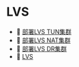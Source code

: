 # LVS

* 📄 [部署LVS TUN集群](siyuan://blocks/20231110105237-rr8qk7s)
* 📄 [部署LVS NAT集群](siyuan://blocks/20231110105237-2nzjwjz)
* 📄 [部署LVS DR集群](siyuan://blocks/20231110105237-b1d2mby)
* 📄 [LVS](siyuan://blocks/20231110105237-xkyx41m)

‍

